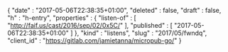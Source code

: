 {
  "date" : "2017-05-06T22:38:35+01:00",
  "deleted" : false,
  "draft" : false,
  "h" : "h-entry",
  "properties" : {
    "listen-of" : [ "http://faif.us/cast/2016/sep/02/0x5C/" ],
    "published" : [ "2017-05-06T22:38:35+01:00" ]
  },
  "kind" : "listens",
  "slug" : "2017/05/fwndq",
  "client_id" : "https://gitlab.com/jamietanna/micropub-go/"
}
